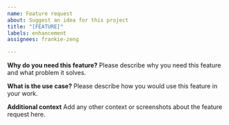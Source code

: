 ```yaml
---
name: Feature request
about: Suggest an idea for this project
title: "[FEATURE]"
labels: enhancement
assignees: frankie-zeng

---
```


**Why do you need this feature?**
Please describe why you need this feature and what problem it solves.

**What is the use case?**
Please describe how you would use this feature in your work.

**Additional context**
Add any other context or screenshots about the feature request here.
